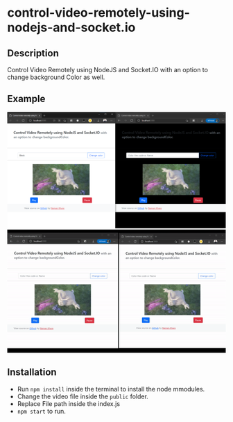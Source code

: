 # control-video-remotely-using-nodejs-and-socket.io

## Description
Control Video Remotely using NodeJS and Socket.IO with an option to change background Color as well.

## Example
![Control video remotely Image](example/demo.png)
![Control video remotely Gif](example/demogif.gif)

## Installation 
* Run ```npm install``` inside the terminal to install the node mmodules.
* Change the video file inside the ```public``` folder.
* Replace File path inside the index.js
* ```npm start``` to run.